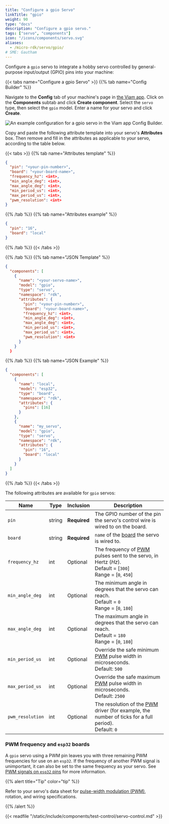 ```yaml
---
title: "Configure a gpio Servo"
linkTitle: "gpio"
weight: 90
type: "docs"
description: "Configure a gpio servo."
tags: ["servo", "components"]
icon: "/icons/components/servo.svg"
aliases:
  - /micro-rdk/servo/gpio/
# SME: Gautham
---
```


Configure a `gpio` servo to integrate a hobby servo controlled by general-purpose input/output (GPIO) pins into your machine:

{{< tabs name="Configure a gpio Servo" >}}
{{% tab name="Config Builder" %}}

Navigate to the **Config** tab of your machine's page in [the Viam app](https://app.viam.com).
Click on the **Components** subtab and click **Create component**.
Select the `servo` type, then select the `gpio` model.
Enter a name for your servo and click **Create**.

![An example configuration for a gpio servo in the Viam app Config Builder.](/components/servo/gpio-servo-ui-config.png)

Copy and paste the following attribute template into your servo's **Attributes** box.
Then remove and fill in the attributes as applicable to your servo, according to the table below.

{{< tabs >}}
{{% tab name="Attributes template" %}}

```json {class="line-numbers linkable-line-numbers"}
{
  "pin": "<your-pin-number>",
  "board": "<your-board-name>",
  "frequency_hz": <int>,
  "min_angle_deg": <int>,
  "max_angle_deg": <int>,
  "min_period_us": <int>,
  "max_period_us": <int>,
  "pwm_resolution": <int>
}
```

{{% /tab %}}
{{% tab name="Attributes example" %}}

```json {class="line-numbers linkable-line-numbers"}
{
  "pin": "16",
  "board": "local"
}
```

{{% /tab %}}
{{< /tabs >}}

{{% /tab %}}
{{% tab name="JSON Template" %}}

```json {class="line-numbers linkable-line-numbers"}
{
  "components": [
    {
      "name": "<your-servo-name>",
      "model": "gpio",
      "type": "servo",
      "namespace": "rdk",
      "attributes": {
        "pin": "<your-pin-number>",
        "board": "<your-board-name>",
        "frequency_hz": <int>,
        "min_angle_deg": <int>,
        "max_angle_deg": <int>,
        "min_period_us": <int>,
        "max_period_us": <int>,
        "pwm_resolution": <int>
      }
    }
  }
```

{{% /tab %}}
{{% tab name="JSON Example" %}}

```json {class="line-numbers linkable-line-numbers"}
{
  "components": [
    {
      "name": "local",
      "model": "esp32",
      "type": "board",
      "namespace": "rdk",
      "attributes": {
        "pins": [16]
      }
    },
    {
      "name": "my_servo",
      "model": "gpio",
      "type": "servo",
      "namespace": "rdk",
      "attributes": {
        "pin": "16",
        "board": "local"
      }
    }
  ]
}
```

{{% /tab %}}
{{< /tabs >}}

The following attributes are available for `gpio` servos:

<!-- prettier-ignore -->
| Name | Type | Inclusion | Description |
| ---- | ---- | --------- | ----------- |
| `pin` | string | **Required** | The GPIO number of the pin the servo's control wire is wired to on the board. |
| `board` | string | **Required** | `name` of the [board](/build/micro-rdk/board/) the servo is wired to. |
| `frequency_hz` | int | Optional | The frequency of [PWM](https://docs.arduino.cc/learn/microcontrollers/analog-output) pulses sent to the servo, in Hertz (*Hz*). <br> Default = [`300`] <br> Range = [`0`, `450`] |
| `min_angle_deg` | int | Optional | The minimum angle in degrees that the servo can reach. <br> Default = `0` <br> Range = [`0`, `180`] |
| `max_angle_deg` | int | Optional | The maximum angle in degrees that the servo can reach. <br> Default = `180` <br> Range = [`0`, `180`] |
| `min_period_us` | int | Optional | Override the safe minimum [PWM](https://docs.arduino.cc/learn/microcontrollers/analog-output) pulse width in microseconds. <br> Default: `500` |
| `max_period_us` | int | Optional | Override the safe maximum [PWM](https://docs.arduino.cc/learn/microcontrollers/analog-output) pulse width in microseconds. <br> Default: `2500` |
| `pwm_resolution` | int | Optional | The resolution of the [PWM](https://docs.arduino.cc/learn/microcontrollers/analog-output) driver (for example, the number of ticks for a full period). <br> Default: `0` |

### PWM frequency and `esp32` boards

A `gpio` servo using a PWM pin leaves you with three remaining PWM frequencies for use on an `esp32`.
If the frequency of another PWM signal is unimportant, it can also be set to the same frequency as your servo.
See [PWM signals on `esp32` pins](/build/micro-rdk/board/esp32/#pwm-signals-on-esp32-pins) for more information.

{{% alert title="Tip" color="tip" %}}

Refer to your servo's data sheet for [pulse-width modulation (PWM)](https://docs.arduino.cc/learn/microcontrollers/analog-output), rotation, and wiring specifications.

{{% /alert %}}

{{< readfile "/static/include/components/test-control/servo-control.md" >}}
